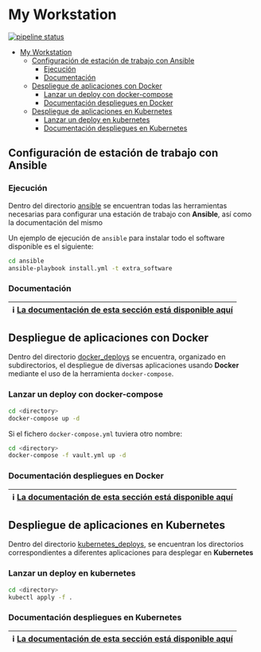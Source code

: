 # My Workstation

[![pipeline status](https://gitlab.com/ohermosa/my_workstation/badges/master/pipeline.svg)](https://gitlab.com/ohermosa/my_workstation/-/commits/master)

- [My Workstation](#my-workstation)
  - [Configuración de estación de trabajo con Ansible](#configuración-de-estación-de-trabajo-con-ansible)
    - [Ejecución](#ejecución)
    - [Documentación](#documentación)
  - [Despliegue de aplicaciones con Docker](#despliegue-de-aplicaciones-con-docker)
    - [Lanzar un deploy con docker-compose](#lanzar-un-deploy-con-docker-compose)
    - [Documentación despliegues en Docker](#documentación-despliegues-en-docker)
  - [Despliegue de aplicaciones en Kubernetes](#despliegue-de-aplicaciones-en-kubernetes)
    - [Lanzar un deploy en kubernetes](#lanzar-un-deploy-en-kubernetes)
    - [Documentación despliegues en Kubernetes](#documentación-despliegues-en-kubernetes)

## Configuración de estación de trabajo con Ansible

### Ejecución

Dentro del directorio [ansible](ansible) se encuentran todas las herramientas necesarias para configurar una estación de trabajo con  **Ansible**, así como la documentación del mismo

Un ejemplo de ejecución de `ansible` para instalar todo el software disponible es el siguiente:

```bash
cd ansible
ansible-playbook install.yml -t extra_software
```

### Documentación

| :information_source: [La documentación de esta sección está disponible aquí](ansible/README.md) |
| --- |

## Despliegue de aplicaciones con Docker

Dentro del directorio [docker_deploys](docker_deploys) se encuentra, organizado en subdirectorios, el despliegue de diversas aplicaciones usando **Docker** mediante el uso de la herramienta `docker-compose`.

### Lanzar un deploy con docker-compose

```bash
cd <directory>
docker-compose up -d
```

Si el fichero `docker-compose.yml` tuviera otro nombre:

```bash
cd <directory>
docker-compose -f vault.yml up -d
```

### Documentación despliegues en Docker

| :information_source: [La documentación de esta sección está disponible aquí](docker_deploys/README.md) |
| --- |


## Despliegue de aplicaciones en Kubernetes

Dentro del directorio [kubernetes_deploys](./kubernetes_deploys/), se encuentran los directorios correspondientes a diferentes aplicaciones para desplegar en **Kubernetes**

### Lanzar un deploy en kubernetes

```bash
cd <directory>
kubectl apply -f .
```

### Documentación despliegues en Kubernetes

| :information_source: [La documentación de esta sección está disponible aquí](./kubernetes_deploys/README.md)
| --- |
